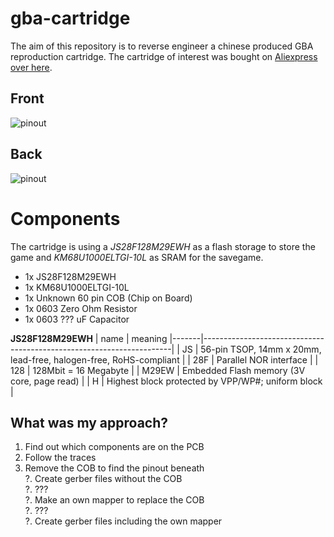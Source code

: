 # gba-cartridge

The aim of this repository is to reverse engineer a chinese produced GBA reproduction cartridge.
The cartridge of interest was bought on [Aliexpress over here](https://de.aliexpress.com/item/1005005879617919.html).


## Front
![pinout](docs/pinout_front.png)

## Back
![pinout](docs/pinout_back.png)

# Components 

The cartridge is using a *JS28F128M29EWH* as a flash storage to store the game and *KM68U1000ELTGI-10L* as SRAM for the savegame. 


* 1x JS28F128M29EWH
* 1x KM68U1000ELTGI-10L
* 1x Unknown 60 pin COB (Chip on Board)
* 1x 0603 Zero Ohm Resistor
* 1x 0603 ??? uF Capacitor


**JS28F128M29EWH**
| name  | meaning
|-------|----------------------------------------------------------------------|
|    JS | 56-pin TSOP, 14mm x 20mm, lead-free, halogen-free, RoHS-compliant |
|   28F | Parallel NOR interface |
|   128 | 128Mbit = 16 Megabyte | 
| M29EW | Embedded Flash memory (3V core, page read) |
|     H | Highest block protected by VPP/WP#; uniform block |


## What was my approach?

1. Find out which components are on the PCB   
2. Follow the traces   
3. Remove the COB to find the pinout beneath   
?. Create gerber files without the COB   
?. ???   
?. Make an own mapper to replace the COB   
?. ???   
?. Create gerber files including the own mapper   
